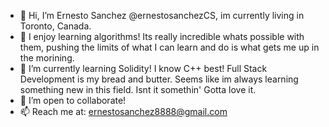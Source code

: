 - 👋 Hi, I’m Ernesto Sanchez @ernestosanchezCS, im currently living in Toronto, Canada. 
- 👀 I enjoy learning algorithms! Its really incredible whats possible with them, pushing the limits of what I can learn and do is what gets me up in the morining.
- 🌱 I’m currently learning Solidity! I know C++ best! Full Stack Development is my bread and butter. Seems like im always learning something new in this field. Isnt it somethin' Gotta love it. 
- 💞️ I’m open to collaborate!
- 📫 Reach me at: ernestosanchez8888@gmail.com

<!---
ernestosanchezCS/ernestosanchezCS is a ✨ special ✨ repository because its `README.md` (this file) appears on your GitHub profile.
You can click the Preview link to take a look at your changes.
--->

